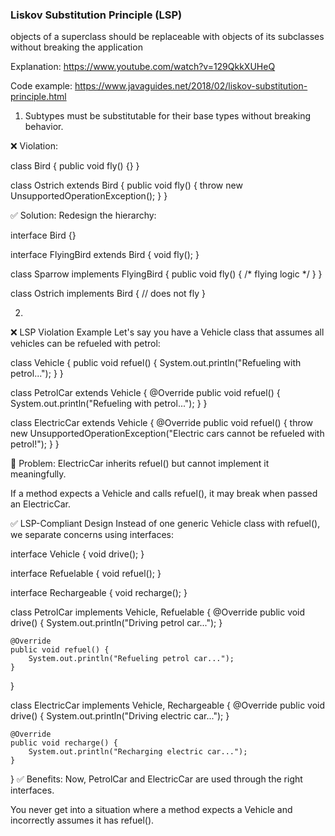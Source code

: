 ### Liskov Substitution Principle (LSP)

objects of a superclass should be replaceable with objects of its subclasses without breaking the application

Explanation:
https://www.youtube.com/watch?v=129QkkXUHeQ

Code example:
https://www.javaguides.net/2018/02/liskov-substitution-principle.html

1. Subtypes must be substitutable for their base types without breaking behavior.

❌ Violation:

class Bird {
    public void fly() {}
}

class Ostrich extends Bird {
    public void fly() { throw new UnsupportedOperationException(); }
}

✅ Solution:
Redesign the hierarchy:

interface Bird {}

interface FlyingBird extends Bird {
    void fly();
}

class Sparrow implements FlyingBird {
    public void fly() { /* flying logic */ }
}

class Ostrich implements Bird {
    // does not fly
}


2.    
❌ LSP Violation Example
Let's say you have a Vehicle class that assumes all vehicles can be refueled with petrol:

class Vehicle {
    public void refuel() {
        System.out.println("Refueling with petrol...");
    }
}

class PetrolCar extends Vehicle {
    @Override
    public void refuel() {
        System.out.println("Refueling with petrol...");
    }
}

class ElectricCar extends Vehicle {
    @Override
    public void refuel() {
        throw new UnsupportedOperationException("Electric cars cannot be refueled with petrol!");
    }
}

🚫 Problem:
ElectricCar inherits refuel() but cannot implement it meaningfully.

If a method expects a Vehicle and calls refuel(), it may break when passed an ElectricCar.

✅ LSP-Compliant Design
Instead of one generic Vehicle class with refuel(), we separate concerns using interfaces:

interface Vehicle {
    void drive();
}

interface Refuelable {
    void refuel();
}

interface Rechargeable {
    void recharge();
}

class PetrolCar implements Vehicle, Refuelable {
    @Override
    public void drive() {
        System.out.println("Driving petrol car...");
    }

    @Override
    public void refuel() {
        System.out.println("Refueling petrol car...");
    }
}

class ElectricCar implements Vehicle, Rechargeable {
    @Override
    public void drive() {
        System.out.println("Driving electric car...");
    }

    @Override
    public void recharge() {
        System.out.println("Recharging electric car...");
    }
}
✅ Benefits:
Now, PetrolCar and ElectricCar are used through the right interfaces.

You never get into a situation where a method expects a Vehicle and incorrectly assumes it has refuel().
